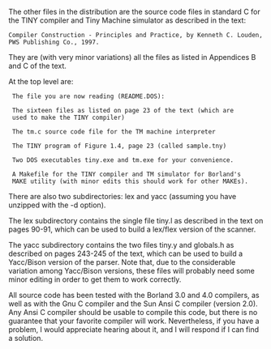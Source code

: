 The other files in the distribution are the source code files 
in standard C for the TINY compiler and Tiny Machine simulator
as described in the text:

	Compiler Construction - Principles and Practice, by Kenneth C. Louden,
	PWS Publishing Co., 1997.

They are (with very minor variations) all the files as listed in Appendices
B and C of the text.

At the top level are:

     The file you are now reading (README.DOS):

     The sixteen files as listed on page 23 of the text (which are
     used to make the TINY compiler)

     The tm.c source code file for the TM machine interpreter

     The TINY program of Figure 1.4, page 23 (called sample.tny)

     Two DOS executables tiny.exe and tm.exe for your convenience.

     A Makefile for the TINY compiler and TM simulator for Borland's
     MAKE utility (with minor edits this should work for other MAKEs).

There are also two subdirectories: lex and yacc (assuming you have
unzipped with the -d option).

The lex subdirectory contains the single file tiny.l
as described in the text on pages 90-91, which can be used to build
a lex/flex version of the scanner.

The yacc subdirectory contains the two files tiny.y and globals.h
as described on pages 243-245 of the text, which can be used
to build a Yacc/Bison version of the parser. Note that, due to
the considerable variation among Yacc/Bison versions, these files
will probably need some minor editing in order to get them to
work correctly.

All source code has been tested with the Borland 3.0 and 4.0 compilers,
as well as with the Gnu C compiler and the Sun Ansi C compiler (version 2.0).
Any Ansi C compiler should be usable to compile this code, but there is
no guarantee that your favorite compiler will work. Nevertheless, if you
have a problem, I would appreciate hearing about it, and I will respond if I
can find a solution.
